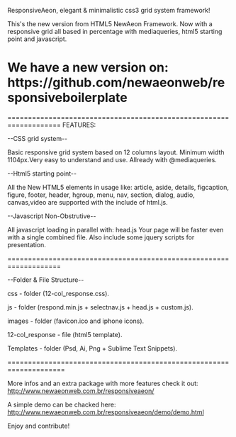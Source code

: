 ResponsiveAeon, elegant & minimalistic css3 grid system framework!

This's the new version from HTML5 NewAeon Framework. Now with a responsive grid all based in percentage with mediaqueries, html5 starting point and javascript.


<h1>We have a new version on: https://github.com/newaeonweb/responsiveboilerplate</h1>
===================================================================
FEATURES: 

--CSS grid system--

Basic responsive grid system based on 12 columns layout.
Minimum width 1104px.Very easy to understand and use. Allready with @mediaqueries.

--Html5 starting point--

All the New HTML5 elements in usage like: article, aside, details, figcaption, figure, footer, header, hgroup, menu, nav, section, dialog, audio, canvas,video are supported with the include of html.js.

--Javascript Non-Obstrutive--

All javascript loading in parallel with: head.js Your page will be faster even with a single combined file. Also include some jquery scripts for presentation.

===================================================================

--Folder & File Structure--

css - folder (12-col_response.css).

js - folder (respond.min.js + selectnav.js + head.js + custom.js).

images - folder (favicon.ico and iphone icons).

12-col_response - file (html5 template).

Templates - folder (Psd, Ai, Png + Sublime Text Snippets).

====================================================================

More infos and an extra package with more features check it out: http://www.newaeonweb.com.br/responsiveaeon/

A simple demo can be chacked here: http://www.newaeonweb.com.br/responsiveaeon/demo/demo.html

Enjoy and contribute!



